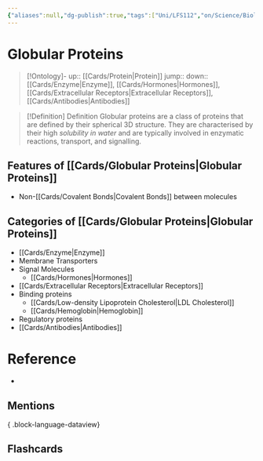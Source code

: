```yaml
---
{"aliases":null,"dg-publish":true,"tags":["Uni/LFS112","on/Science/Biology/Biochemistry"],"permalink":"/cards/globular-proteins/","dgPassFrontmatter":true}
---
```


# Globular Proteins

> [!Ontology]-
> up:: [[Cards/Protein\|Protein]]
> jump::
> down:: [[Cards/Enzyme\|Enzyme]], [[Cards/Hormones\|Hormones]], [[Cards/Extracellular Receptors\|Extracellular Receptors]], [[Cards/Antibodies\|Antibodies]]

> [!Definition] Definition
> Globular proteins are a class of proteins that are defined by their spherical 3D structure. They are characterised by their high *solubility in water* and are typically involved in enzymatic reactions, transport, and signalling.

## Features of [[Cards/Globular Proteins\|Globular Proteins]]

- Non-[[Cards/Covalent Bonds\|Covalent Bonds]] between molecules

## Categories of [[Cards/Globular Proteins\|Globular Proteins]]

- [[Cards/Enzyme\|Enzyme]]
- Membrane Transporters
- Signal Molecules
	- [[Cards/Hormones\|Hormones]]
- [[Cards/Extracellular Receptors\|Extracellular Receptors]]
- Binding proteins
	- [[Cards/Low-density Lipoprotein Cholesterol\|LDL Cholesterol]]
	- [[Cards/Hemoglobin\|Hemoglobin]]
- Regulatory proteins
- [[Cards/Antibodies\|Antibodies]]

# Reference
- 

## Mentions

{ .block-language-dataview}

## Flashcards
